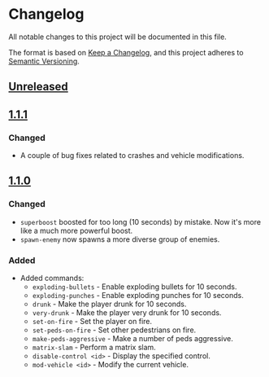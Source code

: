 # Changelog
All notable changes to this project will be documented in this file.

The format is based on [Keep a Changelog](https://keepachangelog.com/en/1.0.0/),
and this project adheres to [Semantic Versioning](https://semver.org/spec/v2.0.0.html).

## [Unreleased]

[Unreleased]: https://github.com/udoprog/setmod/compare/1.1.0...HEAD

## [1.1.1]

### Changed
- A couple of bug fixes related to crashes and vehicle modifications.

[1.1.1]: https://github.com/udoprog/setmod/compare/1.1.0...1.1.1

## [1.1.0]

### Changed
- `superboost` boosted for too long (10 seconds) by mistake. Now it's more like a much more powerful boost.
- `spawn-enemy` now spawns a more diverse group of enemies.

### Added

- Added commands:
  - `exploding-bullets` - Enable exploding bullets for 10 seconds.
  - `exploding-punches` - Enable exploding punches for 10 seconds.
  - `drunk` - Make the player drunk for 10 seconds.
  - `very-drunk` - Make the player very drunk for 10 seconds.
  - `set-on-fire` - Set the player on fire.
  - `set-peds-on-fire` - Set other pedestrians on fire.
  - `make-peds-aggressive` - Make a number of peds aggressive.
  - `matrix-slam` - Perform a matrix slam.
  - `disable-control <id>` - Display the specified control.
  - `mod-vehicle <id>` - Modify the current vehicle.

[1.1.0]: https://github.com/udoprog/setmod/compare/1.0.0...1.1.0
